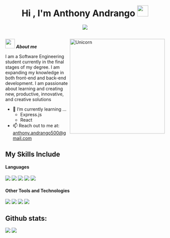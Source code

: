 <h1 align="center">Hi , I'm Anthony Andrango <img src="https://media.giphy.com/media/hvRJCLFzcasrR4ia7z/giphy.gif" width="35"></h1>
 <p align="center">
  <a href="#"><img src="https://readme-typing-svg.herokuapp.com?font=Time+New+Roman&color=%23C8BE25&size=25&center=true&vCenter=true&width=600&height=100&lines=Software+Engineer+Student;Competitive+Programmer;Always+learning+new+things"></a>
</p>

## 
<img align="right" width=300px alt="Unicorn" src="https://media3.giphy.com/media/bGgsc5mWoryfgKBx1u/200w.gif?cid=6c09b952boshzeybou2g2gsmixlt94k2quqnt90jdld4z8nf&ep=v1_gifs_search&rid=200w.gif&ct=g" />

<img src="https://media.giphy.com/media/ObNTw8Uzwy6KQ/giphy.gif" width="30px">&nbsp;***About me***

I am a Software Engineering student currently in the final stages of my degree. I am expanding my knowledge in both front-end and back-end development. I am passionate about learning and creating new, productive, innovative, and creative solutions
- 🌱 I’m currently learning ...
  - Express.js
  - React
- 📫 Reach out to me at: <a href="anthony.andrango500@gmail.com">anthony.andrango500@gmail.com</a>

## My Skills Include

<h4> Languages </h4>
<span> 
  <img src="https://img.shields.io/badge/HTML5-E34F26?style=for-the-badge&logo=html5&logoColor=white">
  <img src="https://img.shields.io/badge/CSS3-1572B6?style=for-the-badge&logo=css3&logoColor=white">
  <img src="https://img.shields.io/badge/JavaScript-F7DF1E?style=for-the-badge&logo=javascript&logoColor=black">
  <img src="https://img.shields.io/badge/java-%23ED8B00.svg?style=for-the-badge&logo=openjdk&logoColor=white">
  <img src="https://img.shields.io/badge/python-3670A0?style=for-the-badge&logo=python&logoColor=ffdd54">
</span>


<h4> Other Tools and Technologies </h4>
<span>
  <img src="https://img.shields.io/badge/Git-F05032?style=for-the-badge&logo=git&logoColor=white">
  <img src="https://img.shields.io/badge/jira-%230A0FFF.svg?style=for-the-badge&logo=jira&logoColor=white">
  <img src="https://img.shields.io/badge/Linux-FCC624?style=for-the-badge&logo=linux&logoColor=black">
  <img src="https://img.shields.io/badge/postgres-%23316192.svg?style=for-the-badge&logo=postgresql&logoColor=white">
</span>


<h2>Github stats:</h2> 

[![](https://github-readme-stats.vercel.app/api?username=aaandrangom&show_icons=true&theme=tokyonight&hide_border=true&locale=en)](https://github.com/valentinawerle)
[![](https://github-readme-streak-stats.herokuapp.com/?user=aaandrangom&theme=material-palenight)](https://github.com/valentinawerle)
</div>

